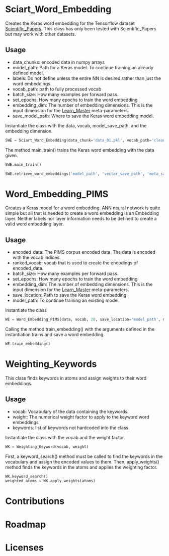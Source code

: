 # Sciart_Word_Embedding
Creates the Keras word embedding for the Tensorflow dataset [Scientific_Papers](https://www.tensorflow.org/datasets/catalog/scientific_papers).
This class has only been tested with Scientific_Papers but may work with other datasets.

## Usage
* data_chunks: encoded data in numpy arrays
* model_path: Path for a Keras model. To continue training an already defined model.
* labels: Do not define unless the entire NN is desired rather than just the word embeddings.
* vocab_path: path to fully processed vocab
* batch_size: How many examples per forward pass.
* set_epochs: How many epochs to train the word embedding
* embedding_dim: The number of embedding dimensions. This is the input dimension for the [Learn_Master](https://github.com/dialectic/Metastimuli-Project/blob/master/Learn_Master/Learn_Master.py) meta-parameters.
* save_model_path: Where to save the Keras word embedding model.

Instantiate the class with the data, vocab, model_save_path, and the embedding dimension.
```python
SWE = Sciart_Word_Embedding(data_chunk='data_01.pkl', vocab_path='clean_vocab.pkl', model_save_path=model_dim10, embedding_dim=10, set_epochs = 1000)
```

The method main_train() trains the Keras word embedding with the data given.
```python
SWE.main_train()
```

```python
SWE.retrieve_word_embeddings('model_path', 'vector_save_path', 'meta_save_path')
```
# Word_Embedding_PIMS
Creates a Keras model for a word embedding.
ANN neural network is quite simple but all that is needed to create a word embedding is an Embedding layer.
Neither labels nor layer information needs to be defined to create a valid word embedding layer.

## Usage
* encoded_data: The PIMS corpus encoded data. The data is encoded with the vocab indices.
* ranked_vocab: vocab that is used to create the encodings of encoded_data.
* batch_size: How many examples per forward pass.
* set_epochs: How many epochs to train the word embedding
* embedding_dim: The number of embedding dimensions. This is the input dimension for the [Learn_Master](https://github.com/dialectic/Metastimuli-Project/blob/master/Learn_Master/Learn_Master.py) meta-parameters.
* save_location: Path to save the Keras word embedding
* model_path: To continue training an existing model.

Instantiate the class
```python
WE = Word_Embedding_PIMS(data, vocab, 20, save_location='model_path', model_path = 'model_path')
```

Calling the method train_embedding() with the arguments defined in the instantiation trains and save a word embedding.
```python
WE.train_embedding()
```


# Weighting_Keywords
This class finds keywords in atoms and assign weights to their word embeddings.

## Usage

* vocab: Vocabulary of the data containing the keywords.
* weight: The numerical weight factor to apply to the keyword word embeddings
* keywords: list of keywords not hardcoded into the class.

Instantiate the class with the vocab and the weight factor.
```python
WK = Weighting_Keyword(vocab, weight)
```

First, a keyword_search() method must be called to find the keywords in the vocabulary and assign the encoded values to them.
Then, apply_weights() method finds the keywords in the atoms and applies the weighting factor.
```python
WK.keyword_search()
weighted_atoms = WK.apply_weights(atoms)
```

# Contributions

# Roadmap

# Licenses


